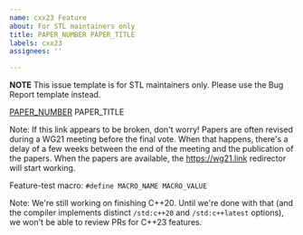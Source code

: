 ```yaml
---
name: cxx23 Feature
about: For STL maintainers only
title: PAPER_NUMBER PAPER_TITLE
labels: cxx23
assignees: ''

---
```


**NOTE**
This issue template is for STL maintainers only.
Please use the Bug Report template instead.


[PAPER_NUMBER](https://wg21.link/PAPER_NUMBER) PAPER_TITLE

Note: If this link appears to be broken, don't worry! Papers are often
revised during a WG21 meeting before the final vote. When that happens,
there's a delay of a few weeks between the end of the meeting
and the publication of the papers. When the papers are available,
the https://wg21.link redirector will start working.

Feature-test macro:
`#define MACRO_NAME MACRO_VALUE`

Note: We're still working on finishing C++20. Until we're done
with that (and the compiler implements distinct `/std:c++20` and
`/std:c++latest` options), we won't be able to review PRs for
C++23 features.

